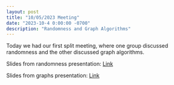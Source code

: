 ```yaml
---
layout: post
title: "10/05/2023 Meeting"
date: "2023-10-4 0:00:00 -0700"
description: "Randomness and Graph Algorithms"
---
```


Today we had our first split meeting, where one group discussed randomness and the other discussed graph algorithms.

Slides from randomness presentation: [Link](https://docs.google.com/presentation/d/1uUfRjavIBWhjUFlj1LgbRC8dM4jEkGfSvnfyg4yZqUg/edit?usp=sharing)

Slides from graphs presentation: [Link](https://docs.google.com/presentation/d/1TzKcuDnpSNrYfT5ktkdM36G0b-cHSkMgPgQyvnAF258/edit?usp=sharing)
